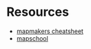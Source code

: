# Resources

* [mapmakers cheatsheet](https://github.com/tmcw/mapmakers-cheatsheet)
* [mapschool](http://mapschool.io/)
